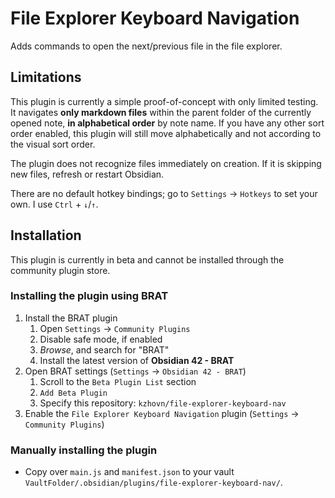 # File Explorer Keyboard Navigation

Adds commands to open the next/previous file in the file explorer.

## Limitations
This plugin is currently a simple proof-of-concept with only limited testing. It navigates **only markdown files** within the parent folder of the currently opened note, **in alphabetical order** by note name. If you have any other sort order enabled, this plugin will still move alphabetically and not according to the visual sort order.

The plugin does not recognize files immediately on creation. If it is skipping new files, refresh or restart Obsidian.

There are no default hotkey bindings; go to `Settings` -> `Hotkeys` to set your own. I use `Ctrl` + `↓`/`↑`.

## Installation

This plugin is currently in beta and cannot be installed through the community plugin store.

### Installing the plugin using BRAT

1. Install the BRAT plugin
    1. Open `Settings` -> `Community Plugins`
    2. Disable safe mode, if enabled
    3. *Browse*, and search for "BRAT"
    4. Install the latest version of **Obsidian 42 - BRAT**
2. Open BRAT settings (`Settings` -> `Obsidian 42 - BRAT`)
    1. Scroll to the `Beta Plugin List` section
    2. `Add Beta Plugin`
    3. Specify this repository: `kzhovn/file-explorer-keyboard-nav`
3. Enable the `File Explorer Keyboard Navigation` plugin (`Settings` -> `Community Plugins`)

### Manually installing the plugin

- Copy over `main.js` and `manifest.json` to your vault `VaultFolder/.obsidian/plugins/file-explorer-keyboard-nav/`.